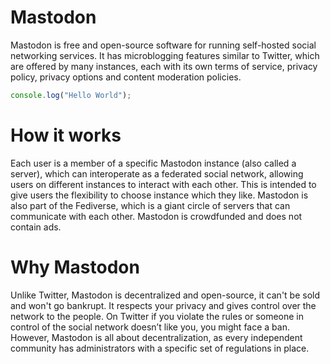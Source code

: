# Mastodon
Mastodon is free and open-source software for running self-hosted social networking services. It has microblogging features similar to Twitter, which are offered by many instances, each with its own terms of service, privacy policy, privacy options and content moderation policies.

```javascript
console.log("Hello World");
```

# How it works
Each user is a member of a specific Mastodon instance (also called a server), which can interoperate as a federated social network, allowing users on different instances to interact with each other. This is intended to give users the flexibility to choose instance which they like. Mastodon is also part of the Fediverse, which is a giant circle of servers that can communicate with each other. Mastodon is crowdfunded and does not contain ads.

# Why Mastodon
Unlike Twitter, Mastodon is decentralized and open-source, it can't be sold and won't go bankrupt. It respects your privacy and gives control over the network to the people. On Twitter if you violate the rules or someone in control of the social network doesn’t like you, you might face a ban. However, Mastodon is all about decentralization, as every independent community has administrators with a specific set of regulations in place.
